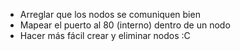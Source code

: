 - Arreglar que los nodos se comuniquen bien
- Mapear el puerto al 80 (interno) dentro de un nodo
- Hacer más fácil crear y eliminar nodos :C
